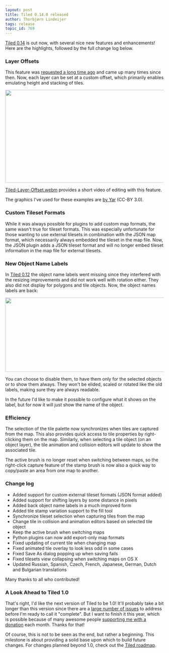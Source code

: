 ```yaml
---
layout: post
title: Tiled 0.14.0 released
author: Thorbjørn Lindeijer
tags: release
topic_id: 769
---
```


[Tiled 0.14][1] is out now, with several nice new features and enhancements! Here are the highlights, followed by the full change log below.

### Layer Offsets

This feature was [requested a long time ago][2] and came up many times since then. Now, each layer can be set at a custom offset, which primarily enables emulating height and stacking of tiles.

<img src="https://discourse.mapeditor.org/uploads/mapeditor/original/1X/ec895e9061c89ccc120c63a7c7e3e412d23ed277.png" width="690" height="295">

<a class="attachment" href="https://discourse.mapeditor.org/uploads/mapeditor/original/1X/4a03b7a3566038a78838f0c8a6f3e7c72772d4fb.webm">Tiled-Layer-Offset.webm</a> provides a short video of editing with this feature.

The graphics I've used for these examples are [by Yar][3] (CC-BY 3.0).

### Custom Tileset Formats

While it was always possible for plugins to add custom map formats, the same wasn't true for tileset formats. This was especially unfortunate for those wanting to use external tilesets in combination with the JSON map format, which necessarily always embedded the tileset in the map file. Now, the JSON plugin adds a JSON tileset format and will no longer embed tileset information in the map file for external tilesets.

### New Object Name Labels

In [Tiled 0.12][4] the object name labels went missing since they interfered with the resizing improvements and did not work well with rotation either. They also did not display for polygons and tile objects. Now, the object names labels are back:

<img src="https://discourse.mapeditor.org/uploads/mapeditor/original/1X/a6a31e8222b41a88df3b840c3ade5f1d9c65c56b.png" width="690" height="236">

You can choose to disable them, to have them only for the selected objects or to show them always. They won't be elided, scaled or rotated like the old labels, making sure they are always readable.

In the future I'd like to make it possible to configure what it shows on the label, but for now it will just show the name of the object.

### Efficiency

The selection of the tile palette now synchronizes when tiles are captured from the map. This also provides quick access to tile properties by right-clicking them on the map. Similarly, when selecting a tile object (on an object layer), the tile animation and collision editors will update to show the associated tile.

The active brush is no longer reset when switching between maps, so the right-click capture feature of the stamp brush is now also a quick way to copy/paste an area from one map to another.

### Change log

* Added support for custom external tileset formats (JSON format added)
* Added support for shifting layers by some distance in pixels
* Added back object name labels in a much improved form
* Added tile stamp variation support to the fill tool
* Synchronize tileset selection when capturing tiles from the map
* Change tile in collision and animation editors based on selected tile object
* Keep the active brush when switching maps
* Python plugins can now add export-only map formats
* Fixed updating of current tile when changing map
* Fixed animated tile overlay to look less odd in some cases
* Fixed Save As dialog popping up when saving fails
* Fixed tilesets view collapsing when switching maps on OS X
* Updated Russian, Spanish, Czech, French, Japanese, German, Dutch and Bulgarian translations

Many thanks to all who contributed!

### A Look Ahead to Tiled 1.0

That's right, I'd like the next version of Tiled to be 1.0! It'll probably take a bit longer than this version since there are a [large number of issues][5] to address before I'm ready to call it "complete". But I want to finish it this year, which is possible because of many awesome people [supporting me with a donation][6] each month. Thanks for that!

Of course, this is not to be seen as the end, but rather a beginning. This milestone is about providing a solid base upon which to build future changes. For changes planned beyond 1.0, check out the [Tiled roadmap][7].


  [1]: https://www.mapeditor.org/download
  [2]: https://github.com/bjorn/tiled/issues/4
  [3]: http://opengameart.org/content/isometric-64x64-outside-tileset
  [4]: https://discourse.mapeditor.org/t/tiled-0-12-0-released/519
  [5]: https://github.com/bjorn/tiled/milestones/Tiled%201.0
  [6]: https://www.patreon.com/bjorn
  [7]: https://trello.com/b/yl3PAtN0/tiled-roadmap
